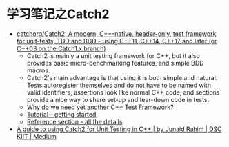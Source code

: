 # 学习笔记之Catch2

* [catchorg/Catch2: A modern, C++-native, header-only, test framework for unit-tests, TDD and BDD - using C++11, C++14, C++17 and later (or C++03 on the Catch1.x branch)](https://github.com/catchorg/Catch2)
  * Catch2 is mainly a unit testing framework for C++, but it also provides basic micro-benchmarking features, and simple BDD macros.
  * Catch2's main advantage is that using it is both simple and natural. Tests autoregister themselves and do not have to be named with valid identifiers, assertions look like normal C++ code, and sections provide a nice way to share set-up and tear-down code in tests.
  * [Why do we need yet another C++ Test Framework?](https://github.com/catchorg/Catch2/blob/devel/docs/why-catch.md#top)
  * [Tutorial - getting started](https://github.com/catchorg/Catch2/blob/devel/docs/tutorial.md#top)
  * [Reference section - all the details](https://github.com/catchorg/Catch2/blob/devel/docs/Readme.md#top)
* [A guide to using Catch2 for Unit Testing in C++ | by Junaid Rahim | DSC KIIT | Medium](https://medium.com/dsckiit/a-guide-to-using-catch2-for-unit-testing-in-c-f0f5450d05fb)

